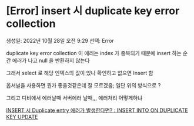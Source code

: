 # [Error] insert 시 duplicate key error collection

생성일: 2022년 10월 28일 오전 9:29
선택: Error

duplicate key error collection 이 에러는 index 가 중복되기 때문에 insert 하는 순간 에러가 나고 null 을 반환하지 않는다

그래서 select 로 해당 인덱스의 값이 있나 확인하고 없으면 Insert 함

옵셔널을 사용하면 뭔가 좋을것같은데 잘 모르겠음; 일단 위의 방식으로 ?

그리고 디비에서 에러날때 서버에러 날때,,, 에러처리 어떻게하냐

[INSERT 시 Duplicate entry 에러가 발생한다면? : INSERT INTO ON DUPLICATE KEY UPDATE](https://ojava.tistory.com/148)